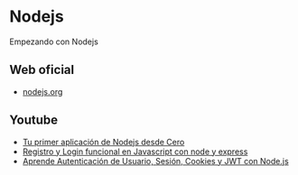 # Nodejs
Empezando con Nodejs

## Web oficial
- [nodejs.org](https://nodejs.org/es)

## Youtube
- [Tu primer aplicación de Nodejs desde Cero](https://www.youtube.com/watch?v=OVESuyVoPkI)
- [Registro y Login funcional en Javascript con node y express](https://www.youtube.com/watch?v=fjuIeiA8QkE)
- [Aprende Autenticación de Usuario, Sesión, Cookies y JWT con Node.js](https://www.youtube.com/watch?v=UqnnhAZxRac)
